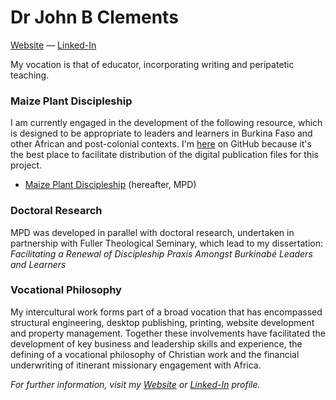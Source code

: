 # Dr John B Clements #

[Website] — [Linked-In] 

My vocation is that of educator, incorporating writing and peripatetic teaching. 

### Maize Plant Discipleship ###

I am currently engaged in the development of the following resource, which is designed to be appropriate to leaders and learners in Burkina Faso and other African and post-colonial contexts. I'm [here][@johnbrc] on GitHub because it's the best place to facilitate distribution of the digital publication files for this project.

- [Maize Plant Discipleship][] (hereafter, MPD)

### Doctoral Research ###

MPD was developed in parallel with doctoral research, undertaken in partnership with Fuller Theological Seminary, which lead to my dissertation:	*Facilitating a Renewal of Discipleship Praxis Amongst Burkinabé Leaders and Learners*

### Vocational Philosophy ###

My intercultural work forms part of a broad vocation that has encompassed structural engineering, desktop publishing, printing, website development and property management. Together these involvements have facilitated the development of key business and leadership skills and experience, the defining of a vocational philosophy of Christian work and the financial underwriting of itinerant missionary engagement with Africa.

*For further information, visit my [Website][] or [Linked-In][] profile.*


[Maize Plant Discipleship]: http://maizeplantdiscipleship.wordpress.com
[Website]: http://jbclements.wordpress.com/
[Linked-In]: http://uk.linkedin.com/in/jbclements/
[@johnbrc]: http://johnbrc.github.io
